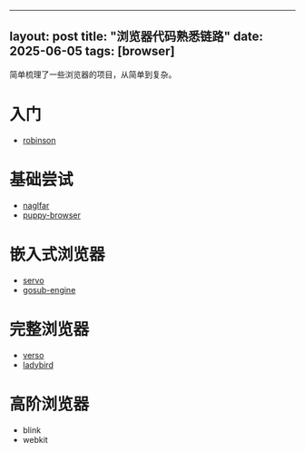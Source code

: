 
---
layout: post
title:  "浏览器代码熟悉链路"
date:  2025-06-05
tags: [browser]
---

  简单梳理了一些浏览器的项目，从简单到复杂。

# 入门

* [robinson](https://github.com/mbrubeck/robinson)


# 基础尝试

* [naglfar](https://github.com/maekawatoshiki/naglfar)
* [puppy-browser](https://github.com/lmt-swallow/puppy-browser)

# 嵌入式浏览器

* [servo](https://github.com/servo/servo)
* [gosub-engine](https://github.com/gosub-io/gosub-engine)

# 完整浏览器

* [verso](https://github.com/versotile-org/verso)
* [ladybird](https://github.com/LadybirdBrowser/ladybird)

# 高阶浏览器

* blink
* webkit


